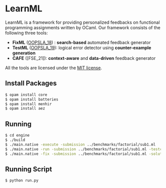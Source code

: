# LearnML

LearnML is a framework for providing personalized feedbacks on functional programming assignments written by OCaml. Our framework consists of the following three tools:

* **FixML** ([OOPSLA_18](https://dl.acm.org/doi/10.1145/3276528)) : **search-based** automated feedback generator
* **TestML** ([OOPSLA_19](https://dl.acm.org/doi/10.1145/3360614)): logical error detector using **counter-example generation**
* **CAFE** ([FSE_21]): **context-aware** and **data-driven** feedback generator

All the tools are licensed under the [MIT license](LICENSE.txt).

## Install Packages
```sh
$ opam install core
$ opam install batteries
$ opam install menhir
$ opam install aez
```

## Running
```sh
$ cd engine
$ ./build
$ ./main.native -execute -submission ../benchmarks/factorial/sub1.ml
$ ./main.native -run -submission ../benchmarks/factorial/sub1.ml -testcases ../benchmarks/factorial/testcases -entry factorial
$ ./main.native -fix -submission ../benchmarks/factorial/sub1.ml -solution ../benchmarks/factorial/sol.ml -testcases ../benchmarks/factorial/testcases -entry factorial
```

## Running Script
```sh
$ python run.py
```
